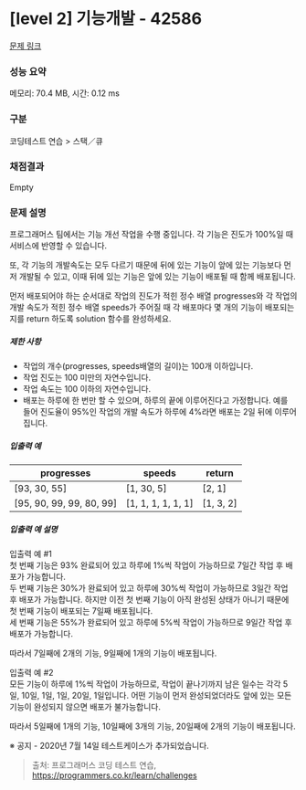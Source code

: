 # [level 2] 기능개발 - 42586 

[문제 링크](https://school.programmers.co.kr/learn/courses/30/lessons/42586) 

### 성능 요약

메모리: 70.4 MB, 시간: 0.12 ms

### 구분

코딩테스트 연습 > 스택／큐

### 채점결과

Empty

### 문제 설명

<p>프로그래머스 팀에서는 기능 개선 작업을 수행 중입니다. 각 기능은 진도가 100%일 때 서비스에 반영할 수 있습니다.</p>

<p>또, 각 기능의 개발속도는 모두 다르기 때문에 뒤에 있는 기능이 앞에 있는 기능보다 먼저 개발될 수 있고, 이때 뒤에 있는 기능은 앞에 있는 기능이 배포될 때 함께 배포됩니다.</p>

<p>먼저 배포되어야 하는 순서대로 작업의 진도가 적힌 정수 배열 progresses와 각 작업의 개발 속도가 적힌 정수 배열 speeds가 주어질 때 각 배포마다 몇 개의 기능이 배포되는지를 return 하도록 solution 함수를 완성하세요.</p>

<h5>제한 사항</h5>

<ul>
<li>작업의 개수(progresses, speeds배열의 길이)는 100개 이하입니다.</li>
<li>작업 진도는 100 미만의 자연수입니다.</li>
<li>작업 속도는 100 이하의 자연수입니다.</li>
<li>배포는 하루에 한 번만 할 수 있으며, 하루의 끝에 이루어진다고 가정합니다. 예를 들어 진도율이 95%인 작업의 개발 속도가 하루에 4%라면 배포는 2일 뒤에 이루어집니다.</li>
</ul>

<h5>입출력 예</h5>
<table class="table">
        <thead><tr>
<th>progresses</th>
<th>speeds</th>
<th>return</th>
</tr>
</thead>
        <tbody><tr>
<td>[93, 30, 55]</td>
<td>[1, 30, 5]</td>
<td>[2, 1]</td>
</tr>
<tr>
<td>[95, 90, 99, 99, 80, 99]</td>
<td>[1, 1, 1, 1, 1, 1]</td>
<td>[1, 3, 2]</td>
</tr>
</tbody>
      </table>
<h5>입출력 예 설명</h5>

<p>입출력 예 #1<br>
첫 번째 기능은 93% 완료되어 있고 하루에 1%씩 작업이 가능하므로 7일간 작업 후 배포가 가능합니다.<br>
두 번째 기능은 30%가 완료되어 있고 하루에 30%씩 작업이 가능하므로 3일간 작업 후 배포가 가능합니다. 하지만 이전 첫 번째 기능이 아직 완성된 상태가 아니기 때문에 첫 번째 기능이 배포되는 7일째 배포됩니다.<br>
세 번째 기능은 55%가 완료되어 있고 하루에 5%씩 작업이 가능하므로 9일간 작업 후 배포가 가능합니다. </p>

<p>따라서 7일째에 2개의 기능, 9일째에 1개의 기능이 배포됩니다.</p>

<p>입출력 예 #2<br>
모든 기능이 하루에 1%씩 작업이 가능하므로, 작업이 끝나기까지 남은 일수는 각각 5일, 10일, 1일, 1일, 20일, 1일입니다. 어떤 기능이 먼저 완성되었더라도 앞에 있는 모든 기능이 완성되지 않으면 배포가 불가능합니다.</p>

<p>따라서 5일째에 1개의 기능, 10일째에 3개의 기능, 20일째에 2개의 기능이 배포됩니다.</p>

<p>※ 공지 - 2020년 7월 14일 테스트케이스가 추가되었습니다.</p>


> 출처: 프로그래머스 코딩 테스트 연습, https://programmers.co.kr/learn/challenges